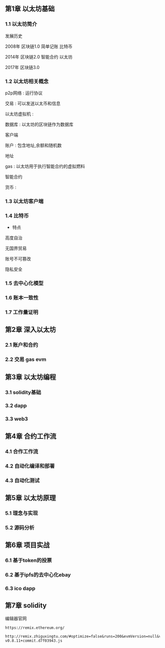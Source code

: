 ## 第1章 以太坊基础

### 1.1 以太坊简介

发展历史

2008年 区块链1.0 简单记账 比特币

2014年 区块链2.0 智能合约 以太坊

2017年 区块链3.0 







### 1.2 以太坊相关概念

p2p网络 : 运行协议

交易 : 可以发送以太币和信息

以太坊虚拟机 :

数据库 : 以太坊的区块链作为数据库

客户端

账户 : 包含地址,余额和随机数 

地址

gas : 以太坊用于执行智能合约的虚拟燃料

 智能合约 

货币 : 



### 1.3 以太坊客户端





### 1.4 比特币

- 特点

高度自治

无国界贸易

账号不可篡改

隐私安全



### 1.5 去中心化模型



### 1.6 账本一致性



### 1.7 工作量证明





## 第2章 深入以太坊

### 2.1 账户和合约

### 2.2 交易 gas evm



## 第3章 以太坊编程

### 3.1 solidity基础

### 3.2 dapp

### 3.3 web3





## 第4章 合约工作流

### 4.1 合作工作流

### 4.2 自动化编译和部署

### 4.3 自动化测试







## 第5章 以太坊原理

### 5.1 理念与实现

### 5.2 源码分析





## 第6章 项目实战

### 6.1 基于token的投票

### 6.2 基于ipfs的去中心化ebay

### 6.3 ico dapp





## 第7章 solidity

编辑器官网

```
https://remix.ethereum.org/

http://remix.zhiguxingtu.com/#optimize=false&runs=200&evmVersion=null&version=soljson-v0.8.11+commit.d7f03943.js
```



